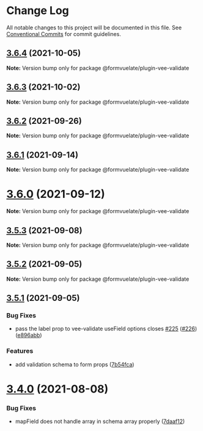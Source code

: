 # Change Log

All notable changes to this project will be documented in this file.
See [Conventional Commits](https://conventionalcommits.org) for commit guidelines.

## [3.6.4](https://github.com/formvuelate/formvuelate/compare/v3.6.3...v3.6.4) (2021-10-05)

**Note:** Version bump only for package @formvuelate/plugin-vee-validate





## [3.6.3](https://github.com/formvuelate/formvuelate/compare/v3.6.2...v3.6.3) (2021-10-02)

**Note:** Version bump only for package @formvuelate/plugin-vee-validate





## [3.6.2](https://github.com/formvuelate/formvuelate/compare/v3.6.1...v3.6.2) (2021-09-26)

**Note:** Version bump only for package @formvuelate/plugin-vee-validate





## [3.6.1](https://github.com/formvuelate/formvuelate/compare/v3.6.0...v3.6.1) (2021-09-14)

**Note:** Version bump only for package @formvuelate/plugin-vee-validate





# [3.6.0](https://github.com/formvuelate/formvuelate/compare/v3.5.3...v3.6.0) (2021-09-12)

**Note:** Version bump only for package @formvuelate/plugin-vee-validate





## [3.5.3](https://github.com/formvuelate/formvuelate/compare/v3.5.2...v3.5.3) (2021-09-08)

**Note:** Version bump only for package @formvuelate/plugin-vee-validate





## [3.5.2](https://github.com/formvuelate/formvuelate/compare/v3.5.1...v3.5.2) (2021-09-05)

**Note:** Version bump only for package @formvuelate/plugin-vee-validate





## [3.5.1](https://github.com/formvuelate/formvuelate/compare/v3.5.0...v3.5.1) (2021-09-05)


### Bug Fixes

* pass the label prop to vee-validate useField options closes [#225](https://github.com/formvuelate/formvuelate/issues/225) ([#226](https://github.com/formvuelate/formvuelate/issues/226)) ([e896abb](https://github.com/formvuelate/formvuelate/commit/e896abbbd3feaebe758b0c96a899808a6f29af51))


### Features

* add validation schema to form props ([7b54fca](https://github.com/formvuelate/formvuelate/commit/7b54fca71cc5e87eb79e3169f70a110121eb9631))





# [3.4.0](https://github.com/formvuelate/formvuelate/compare/v3.3.2...v3.4.0) (2021-08-08)


### Bug Fixes

* mapField does not handle array in schema array properly ([7daaf12](https://github.com/formvuelate/formvuelate/commit/7daaf12acf00d0b0ef85588403e6bb6cbd662289))
